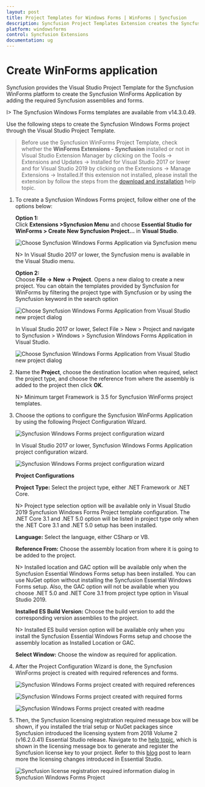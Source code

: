 ```yaml
---
layout: post
title: Project Templates for Windows Forms | WinForms | Syncfusion
description: Syncfusion Project Templates Extension creates the Syncfusion Windows Forms Application by adding the required assemblies.
platform: windowsforms
control: Syncfusion Extensions
documentation: ug
---
```



# Create WinForms application

Syncfusion provides the Visual Studio Project Template for the Syncfusion WinForms platform to create the Syncfusion WinForms Application by adding the required Syncfusion assemblies and forms. 

I> The Syncfusion Windows Forms templates are available from v14.3.0.49. 

Use the following steps to create the Syncfusion Windows Forms project through the Visual Studio Project Template. 

> Before use the Syncfusion WinForms Project Template, check whether the **WinForms Extensions - Syncfusion** installed or not in Visual Studio Extension Manager by clicking on the Tools -> Extensions and Updates -> Installed for Visual Studio 2017 or lower and for Visual Studio 2019 by clicking on the Extensions -> Manage Extensions -> Installed.If this extension not installed, please install the extension by follow the steps from the [download and installation](https://help.syncfusion.com/windowsforms/visual-studio-integration/visual-studio-extensions/vs2019-extensions/download-and-installation/) help topic.

1. To create a Syncfusion Windows Forms project, follow either one of the options below:  
    
   **Option 1:**  
   Click **Extensions >Syncfusion Menu** and choose **Essential Studio for WinForms > Create New Syncfusion Project…**  in **Visual Studio**.

   ![Choose Syncfusion Windows Forms Application via Syncfusion menu](Project-Template-images\Syncfusion_Menu_ProjectTemplate.png)

   N> In Visual Studio 2017 or lower, the Syncfusion menu is available in the Visual Studio menu.

   **Option 2:**  
    Choose **File -> New -> Project**. Opens a new dialog to create a new project. You can obtain the templates provided by Syncfusion for WinForms by filtering the project type with Syncfusion or by using the Syncfusion keyword in the search option

   ![Choose Syncfusion Windows Forms Application from Visual Studio new project dialog](Project-Template-images\Syncfusion-Project-Template-Gallery2019-1.png)

   In Visual Studio 2017 or lower, Select File > New > Project and navigate to Syncfusion > Windows > Syncfusion Windows Forms Application in Visual Studio.

   ![Choose Syncfusion Windows Forms Application from Visual Studio new project dialog](Project-Template-images\Syncfusion-Project-Template-Gallery-1.png)

2. Name the **Project**, choose the destination location when required, select the project type, and choose the reference from where the assembly is added to the project then click **OK**.  

   N> Minimum target Framework is 3.5 for Syncfusion WinForms project templates. 

3. Choose the options to configure the Syncfusion WinForms Application by using the following Project Configuration Wizard.  
  
   ![Syncfusion Windows Forms project configuration wizard](Project-Template-images\Syncfusion-Project-Template-Gallery2019-2.png)

   In Visual Studio 2017 or lower, Syncfusion Windows Forms Application project configuration wizard.

   ![Syncfusion Windows Forms project configuration wizard](Project-Template-images\Syncfusion-Project-Template-Gallery-2.png)
                                                     
   **Project Configurations**

   **Project Type:** Select the project type, either .NET Framework or .NET Core.

   N> Project type selection option will be available only in Visual Studio 2019 Syncfusion Windows Forms Project template configuration. The .NET Core 3.1 and .NET 5.0 option will be listed in project type only when the .NET Core 3.1 and .NET 5.0 setup has been installed.

   **Language:** Select the language, either CSharp or VB.

   **Reference From:** Choose the assembly location from where it is going to be added to the project.

   N> Installed location and GAC option will be available only when the Syncfusion Essential Windows Forms setup has been installed. You can use NuGet option without installing the Syncfusion Essential Windows Forms setup. Also, the GAC option will not be available when you choose .NET 5.0 and .NET Core 3.1 from project type option in Visual Studio 2019.

   **Installed ES Build Version:** Choose the build version to add the corresponding version assemblies to the project.

   N> Installed ES build version option will be available only when you install the Syncfusion Essential Windows Forms setup and choose the assembly location as Installed Location or GAC.

   **Select Window:** Choose the window as required for application.
      
4. After the Project Configuration Wizard is done, the Syncfusion WinForms project is created with required references and forms. 

   ![Syncfusion Windows Forms project created with required references](Project-Template-images\Syncfusion-Project-Template-Gallery-6.png)

   ![Syncfusion Windows Forms project created with required forms](Project-Template-images\Syncfusion-Project-Template-Gallery-7.png)

   ![Syncfusion Windows Forms project created with readme](Project-Template-images\Syncfusion-Project-Template-Gallery-9.PNG)

5. Then, the Syncfusion licensing registration required message box will be shown, if you installed the trial setup or NuGet packages since Syncfusion introduced the licensing system from 2018 Volume 2 (v16.2.0.41) Essential Studio release. Navigate to the [help topic](https://help.syncfusion.com/common/essential-studio/licensing/license-key#how-to-generate-syncfusion-license-key), which is shown in the licensing message box to generate and register the Syncfusion license key to your project. Refer to this [blog](https://blog.syncfusion.com/post/Whats-New-in-2018-Volume-2-Licensing-Changes-in-the-1620x-Version-of-Essential-Studio.aspx) post to learn more the licensing changes introduced in Essential Studio.

   ![Syncfusion license registration required information dialog in Syncfusion Windows Forms Project](Project-Template-images\Syncfusion-Project-Template-Gallery-8.png)   